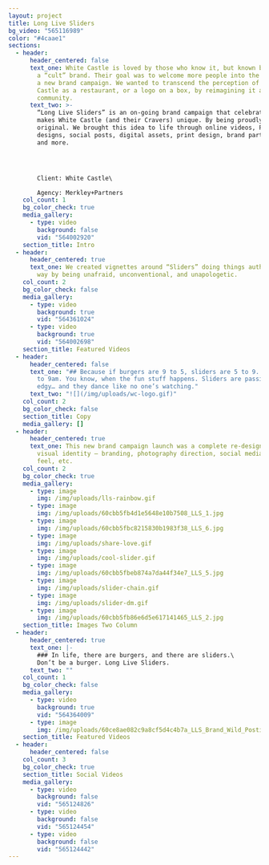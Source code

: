 ```yaml
---
layout: project
title: Long Live Sliders
bg_video: "565116989"
color: "#4caae1"
sections:
  - header:
      header_centered: false
      text_one: White Castle is loved by those who know it, but known by too few—it’s
        a “cult” brand. Their goal was to welcome more people into the fold with
        a new brand campaign. We wanted to transcend the perception of White
        Castle as a restaurant, or a logo on a box, by reimagining it as a
        community.
      text_two: >-
        “Long Live Sliders” is an on-going brand campaign that celebrates what
        makes White Castle (and their Cravers) unique. By being proudly
        original. We brought this idea to life through online videos, POS
        designs, social posts, digital assets, print design, brand partnerships,
        and more.




        Client: White Castle\

        Agency: Merkley+Partners
    col_count: 1
    bg_color_check: true
    media_gallery:
      - type: video
        background: false
        vid: "564002920"
    section_title: Intro
  - header:
      header_centered: true
      text_one: We created vignettes around “Sliders” doing things authentically their
        way by being unafraid, unconventional, and unapologetic.
    col_count: 2
    bg_color_check: false
    media_gallery:
      - type: video
        background: true
        vid: "564361024"
      - type: video
        background: true
        vid: "564002698"
    section_title: Featured Videos
  - header:
      header_centered: false
      text_one: "## Because if burgers are 9 to 5, sliders are 5 to 9. And we mean 5pm
        to 9am. You know, when the fun stuff happens. Sliders are passionate…
        edgy… and they dance like no one’s watching."
      text_two: "![](/img/uploads/wc-logo.gif)"
    col_count: 2
    bg_color_check: false
    section_title: Copy
    media_gallery: []
  - header:
      header_centered: true
      text_one: This new brand campaign launch was a complete re-design of the brand
        visual identity – branding, photography direction, social media look &
        feel, etc.
    col_count: 2
    bg_color_check: true
    media_gallery:
      - type: image
        img: /img/uploads/lls-rainbow.gif
      - type: image
        img: /img/uploads/60cbb5fb4d1e5648e10b7508_LLS_1.jpg
      - type: image
        img: /img/uploads/60cbb5fbc8215830b1983f38_LLS_6.jpg
      - type: image
        img: /img/uploads/share-love.gif
      - type: image
        img: /img/uploads/cool-slider.gif
      - type: image
        img: /img/uploads/60cbb5fbeb874a7da44f34e7_LLS_5.jpg
      - type: image
        img: /img/uploads/slider-chain.gif
      - type: image
        img: /img/uploads/slider-dm.gif
      - type: image
        img: /img/uploads/60cbb5fb86e6d5e617141465_LLS_2.jpg
    section_title: Images Two Column
  - header:
      header_centered: true
      text_one: |-
        ### In life, there are burgers, and there are sliders.\
        Don’t be a burger. Long Live Sliders.
      text_two: ""
    col_count: 1
    bg_color_check: false
    media_gallery:
      - type: video
        background: true
        vid: "564364009"
      - type: image
        img: /img/uploads/60ce8ae082c9a8cf5d4c4b7a_LLS_Brand_Wild_Postings.jpg
    section_title: Featured Videos
  - header:
      header_centered: false
    col_count: 3
    bg_color_check: true
    section_title: Social Videos
    media_gallery:
      - type: video
        background: false
        vid: "565124826"
      - type: video
        background: false
        vid: "565124454"
      - type: video
        background: false
        vid: "565124442"
---
```

